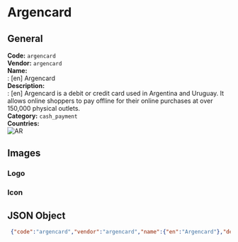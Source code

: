 # Argencard 
## General 
**Code:** `argencard`  
**Vendor:** `argencard`  
**Name:**  
:	[en] Argencard  
**Description:**  
: [en] Argencard is a debit or credit card used in Argentina and Uruguay. It allows online shoppers to pay offline for their online purchases at over 150,000 physical outlets.  
**Category:** `cash_payment`  
**Countries:**  
![AR](https://cdnjs.cloudflare.com/ajax/libs/flag-icon-css/3.3.0/flags/4x3/AR.svg#w24)  
 
## Images 
### Logo 
### Icon 
## JSON Object 
```json
 {"code":"argencard","vendor":"argencard","name":{"en":"Argencard"},"description":{"en":"Argencard is a debit or credit card used in Argentina and Uruguay. It allows online shoppers to pay offline for their online purchases at over 150,000 physical outlets."},"countries":["AR"],"category":"cash_payment"}```  

